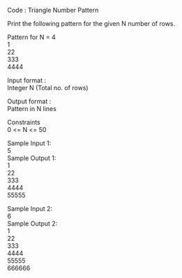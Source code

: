 Code : Triangle Number Pattern



Print the following pattern for the given N number of rows.   

Pattern for N = 4     
1        
22         
333         
4444          

Input format :          
Integer N (Total no. of rows)          

Output format :        
Pattern in N lines        

Constraints          
0 <= N <= 50             

Sample Input 1:          
5             
Sample Output 1:          
1            
22         
333          
4444          
55555           

Sample Input 2:          
6          
Sample Output 2:        
1        
22        
333         
4444           
55555            
666666            
